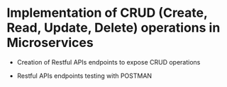 # Implementation of CRUD (Create, Read, Update, Delete) operations in Microservices

- Creation of Restful APIs endpoints to expose CRUD operations

- Restful APIs endpoints testing with POSTMAN
